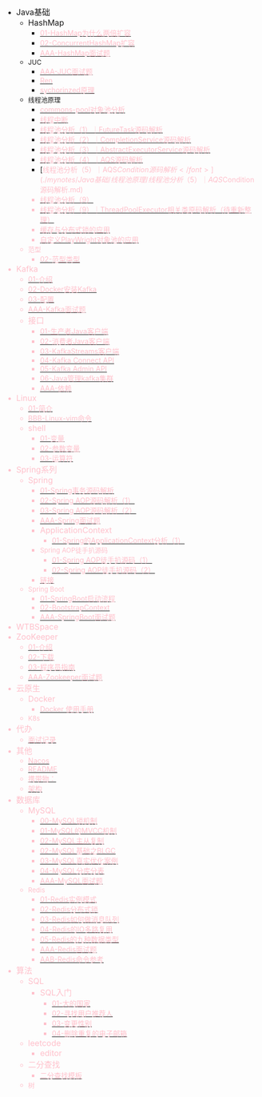 - <font size = '3'>Java基础</font>
  - <font size = '3'>HashMap</font>
    - [<font color = 'pink'>01-HashMap为什么两倍扩容</font>](./mynotes/Java基础/HashMap/01-HashMap为什么两倍扩容.md)
    - [<font color = 'pink'>02-ConcurrentHashMap扩容</font>](./mynotes/Java基础/HashMap/02-ConcurrentHashMap扩容.md)
    - [<font color = 'pink'>AAA-HashMap面试题</font>](./mynotes/Java基础/HashMap/AAA-HashMap面试题.md)
  - <font size = '2'>JUC</font>
    - [<font color = 'pink'>AAA-JUC面试题</font>](./mynotes/Java基础/JUC/AAA-JUC面试题.md)
    - [<font color = 'pink'>Ren</font>](./mynotes/Java基础/JUC/Ren.md)
    - [<font color = 'pink'>sychorinzed原理</font>](./mynotes/Java基础/JUC/sychorinzed原理.md)
  - <font size = '2'>线程池原理</font>
    - [<font color = 'pink'>commons-pool对象池分析</font>](./mynotes/Java基础/线程池原理/commons-pool对象池分析.md)
    - [<font color = 'pink'>线程中断</font>](./mynotes/Java基础/线程池原理/线程中断.md)
    - [<font color = 'pink'>线程池分析（1）｜FutureTask源码解析</font>](./mynotes/Java基础/线程池原理/线程池分析（1）｜FutureTask源码解析.md)
    - [<font color = 'pink'>线程池分析（2）｜CompletionService源码解析</font>](./mynotes/Java基础/线程池原理/线程池分析（2）｜CompletionService源码解析.md)
    - [<font color = 'pink'>线程池分析（3）｜AbstractExecutorService源码解析</font>](./mynotes/Java基础/线程池原理/线程池分析（3）｜AbstractExecutorService源码解析.md)
    - [<font color = 'pink'>线程池分析（4）｜AQS源码解析</font>](./mynotes/Java基础/线程池原理/线程池分析（4）｜AQS源码解析.md)
    - [<font color = 'pink'>线程池分析（5）｜AQS$Condition源码解析</font>](./mynotes/Java基础/线程池原理/线程池分析（5）｜AQS$Condition源码解析.md)
    - [<font color = 'pink'>线程池分析（9）</font>](./mynotes/Java基础/线程池原理/线程池分析（9）.md)
    - [<font color = 'pink'>线程池分析（9）｜ThreadPoolExecutor相关类原码解析（待重新整理）</font>](./mynotes/Java基础/线程池原理/线程池分析（9）｜ThreadPoolExecutor相关类原码解析（待重新整理）.md)
    - [<font color = 'pink'>缓存与分布式锁的应用</font>](./mynotes/Java基础/线程池原理/缓存与分布式锁的应用.md)
    - [<font color = 'pink'>自定义PlayWright对象池的应用</font>](./mynotes/Java基础/线程池原理/自定义PlayWright对象池的应用.md)
  - <font size = '2'>范型</font>
    - [<font color = 'pink'>02-范型类型</font>](./mynotes/Java基础/范型/02-范型类型.md)
- <font size = '3'>Kafka</font>
  - [<font color = 'pink'>01-介绍</font>](./mynotes/Kafka/01-介绍.md)
  - [<font color = 'pink'>02-Docker安装Kafka</font>](./mynotes/Kafka/02-Docker安装Kafka.md)
  - [<font color = 'pink'>03-配置</font>](./mynotes/Kafka/03-配置.md)
  - [<font color = 'pink'>AAA-Kafka面试题</font>](./mynotes/Kafka/AAA-Kafka面试题.md)
  - <font size = '3'>接口</font>
    - [<font color = 'pink'>01-生产者Java客户端</font>](./mynotes/Kafka/接口/01-生产者Java客户端.md)
    - [<font color = 'pink'>02-消费者Java客户端</font>](./mynotes/Kafka/接口/02-消费者Java客户端.md)
    - [<font color = 'pink'>03-KafkaStreams客户端</font>](./mynotes/Kafka/接口/03-KafkaStreams客户端.md)
    - [<font color = 'pink'>04-Kafka Connect API</font>](./mynotes/Kafka/接口/04-Kafka%20Connect%20API.md)
    - [<font color = 'pink'>05-Kafka Admin API</font>](./mynotes/Kafka/接口/05-Kafka%20Admin%20API.md)
    - [<font color = 'pink'>06-Java管理kafka集群</font>](./mynotes/Kafka/接口/06-Java管理kafka集群.md)
    - [<font color = 'pink'>AAA-依赖</font>](./mynotes/Kafka/接口/AAA-依赖.md)
- <font size = '3'>Linux</font>
  - [<font color = 'pink'>01-简介</font>](./mynotes/Linux/01-简介.md)
  - [<font color = 'pink'>BBB-Linux-vim命令</font>](./mynotes/Linux/BBB-Linux-vim命令.md)
  - <font size = '3'>shell</font>
    - [<font color = 'pink'>01-变量</font>](./mynotes/Linux/shell/01-变量.md)
    - [<font color = 'pink'>02-参数变量</font>](./mynotes/Linux/shell/02-参数变量.md)
    - [<font color = 'pink'>03-运算符</font>](./mynotes/Linux/shell/03-运算符.md)
- <font size = '3'>Spring系列</font>
  - <font size = '3'>Spring</font>
    - [<font color = 'pink'>01-Spring事务源码解析</font>](./mynotes/Spring系列/Spring/01-Spring事务源码解析.md)
    - [<font color = 'pink'>02-Spring AOP源码解析（1）</font>](./mynotes/Spring系列/Spring/02-Spring%20AOP源码解析（1）.md)
    - [<font color = 'pink'>03-Spring AOP源码解析（2）</font>](./mynotes/Spring系列/Spring/03-Spring%20AOP源码解析（2）.md)
    - [<font color = 'pink'>AAA-Spring面试题</font>](./mynotes/Spring系列/Spring/AAA-Spring面试题.md)
    - <font size = '3'>ApplicationContext</font>
      - [<font color = 'pink'>01-Spring的ApplicationContext分析（1）</font>](./mynotes/Spring系列/Spring/ApplicationContext/01-Spring的ApplicationContext分析（1）.md)
    - <font size = '2'>Spring AOP徒手扒源码</font>
      - [<font color = 'pink'>01-Spring AOP徒手扒源码（1）</font>](./mynotes/Spring系列/Spring/Spring%20AOP徒手扒源码/01-Spring%20AOP徒手扒源码（1）.md)
      - [<font color = 'pink'>02-Spring AOP徒手扒源码（2）</font>](./mynotes/Spring系列/Spring/Spring%20AOP徒手扒源码/02-Spring%20AOP徒手扒源码（2）.md)
    - [<font color = 'pink'>链接</font>](./mynotes/Spring系列/Spring/链接.md)
  - <font size = '2'>Spring Boot</font>
    - [<font color = 'pink'>01-SpringBoot启动流程</font>](./mynotes/Spring系列/Spring%20Boot/01-SpringBoot启动流程.md)
    - [<font color = 'pink'>02-BootstrapContext</font>](./mynotes/Spring系列/Spring%20Boot/02-BootstrapContext.md)
    - [<font color = 'pink'>AAA-SpringBoot面试题</font>](./mynotes/Spring系列/Spring%20Boot/AAA-SpringBoot面试题.md)
- <font size = '3'>WTBSpace</font>
- <font size = '3'>ZooKeeper</font>
  - [<font color = 'pink'>01-介绍</font>](./mynotes/ZooKeeper/01-介绍.md)
  - [<font color = 'pink'>02-下载</font>](./mynotes/ZooKeeper/02-下载.md)
  - [<font color = 'pink'>03-程序员指南</font>](./mynotes/ZooKeeper/03-程序员指南.md)
  - [<font color = 'pink'>AAA-Zookeeper面试题</font>](./mynotes/ZooKeeper/AAA-Zookeeper面试题.md)
- <font size = '3'>云原生</font>
  - <font size = '3'>Docker</font>
    - [<font color = 'pink'>Docker 使用手册</font>](./mynotes/云原生/Docker/Docker%20使用手册.md)
  - <font size = '2'>K8s</font>
- <font size = '3'>代办</font>
  - [<font color = 'pink'>面试记录</font>](./mynotes/代办/面试记录.md)
- <font size = '3'>其他</font>
  - [<font color = 'pink'>Nacos</font>](./mynotes/其他/Nacos.md)
  - [<font color = 'pink'>README</font>](./mynotes/其他/README.md)
  - [<font color = 'pink'>携带物：</font>](./mynotes/其他/携带物：.md)
  - [<font color = 'pink'>架构</font>](./mynotes/其他/架构.md)
- <font size = '3'>数据库</font>
  - <font size = '3'>MySQL</font>
    - [<font color = 'pink'>00-MySQL锁机制</font>](./mynotes/数据库/MySQL/00-MySQL锁机制.md)
    - [<font color = 'pink'>01-MySQL的MVCC机制</font>](./mynotes/数据库/MySQL/01-MySQL的MVCC机制.md)
    - [<font color = 'pink'>02-MySQL主从复制</font>](./mynotes/数据库/MySQL/02-MySQL主从复制.md)
    - [<font color = 'pink'>02-MySQL基础之BLGC</font>](./mynotes/数据库/MySQL/02-MySQL基础之BLGC.md)
    - [<font color = 'pink'>03-MySQL真实优化案例</font>](./mynotes/数据库/MySQL/03-MySQL真实优化案例.md)
    - [<font color = 'pink'>04-MySQL分库分表</font>](./mynotes/数据库/MySQL/04-MySQL分库分表.md)
    - [<font color = 'pink'>AAA-MySQL面试题</font>](./mynotes/数据库/MySQL/AAA-MySQL面试题.md)
  - <font size = '2'>Redis</font>
    - [<font color = 'pink'>01-Redis实例模式</font>](./mynotes/数据库/Redis/01-Redis实例模式.md)
    - [<font color = 'pink'>02-Redis分布式锁</font>](./mynotes/数据库/Redis/02-Redis分布式锁.md)
    - [<font color = 'pink'>03-Redis如何做消息队列</font>](./mynotes/数据库/Redis/03-Redis如何做消息队列.md)
    - [<font color = 'pink'>04-Redis的IO多路复用</font>](./mynotes/数据库/Redis/04-Redis的IO多路复用.md)
    - [<font color = 'pink'>05-Redis的九种数据类型</font>](./mynotes/数据库/Redis/05-Redis的九种数据类型.md)
    - [<font color = 'pink'>AAA-Redis面试题</font>](./mynotes/数据库/Redis/AAA-Redis面试题.md)
    - [<font color = 'pink'>AAB-Redis命令参考</font>](./mynotes/数据库/Redis/AAB-Redis命令参考.md)
- <font size = '3'>算法</font>
  - <font size = '3'>SQL</font>
    - <font size = '3'>SQL入门</font>
      - [<font color = 'pink'>01-大的国家</font>](./mynotes/算法/SQL/SQL入门/01-大的国家.md)
      - [<font color = 'pink'>02-寻找用户推荐人</font>](./mynotes/算法/SQL/SQL入门/02-寻找用户推荐人.md)
      - [<font color = 'pink'>03-变更性别</font>](./mynotes/算法/SQL/SQL入门/03-变更性别.md)
      - [<font color = 'pink'>04-删除重复的电子邮箱</font>](./mynotes/算法/SQL/SQL入门/04-删除重复的电子邮箱.md)
  - <font size = '3'>leetcode</font>
    - <font size = '3'>editor</font>
  - <font size = '3'>二分查找</font>
    - [<font color = 'pink'>二分查找模板</font>](./mynotes/算法/二分查找/二分查找模板.md)
  - <font size = '2'>树</font>
